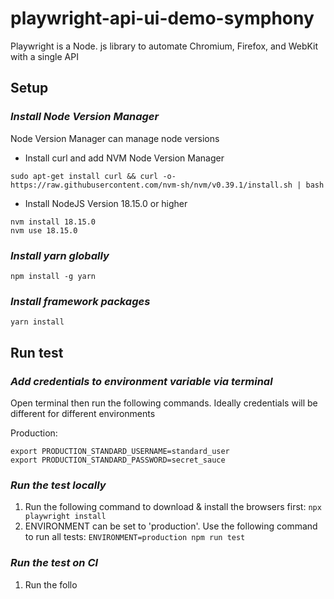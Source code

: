 # playwright-api-ui-demo-symphony

Playwright is a Node. js library to automate Chromium, Firefox, and WebKit with a single API

## Setup

### *Install Node Version Manager*

Node Version Manager can manage node versions

- Install curl and add NVM Node Version Manager

```
sudo apt-get install curl && curl -o- https://raw.githubusercontent.com/nvm-sh/nvm/v0.39.1/install.sh | bash 
```

- Install NodeJS Version 18.15.0 or higher

```
nvm install 18.15.0
nvm use 18.15.0 
```

### *Install yarn globally*

```
npm install -g yarn 
```

### *Install framework packages*

```
yarn install
```

## Run test

### *Add credentials to environment variable via terminal*

Open terminal then run the following commands. Ideally credentials will be different for different environments

Production:
```
export PRODUCTION_STANDARD_USERNAME=standard_user
export PRODUCTION_STANDARD_PASSWORD=secret_sauce
```

### *Run the test locally*

1. Run the following command to download & install the browsers first: `npx playwright install`
2. ENVIRONMENT can be set to 'production'. Use the following command to run all tests: `ENVIRONMENT=production npm run test`

### *Run the test on CI*

1. Run the follo
